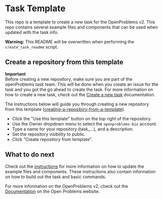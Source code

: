 # Task Template

This repo is a template to create a new task for the OpenProblems v2. This repo contains several example files and components that can be used when updated with the task info.

**Warning:** This README will be overwritten when performing the `create_task_readme` script.

## Create a repository from this template

**Important**  
Before creating a new repository, make sure you are part of the openProblems task team. This will be done when you create an issue for the task and you got the go ahead to create the task. For more information on how to create a new task, check out the [Create a new task](https://openproblems.bio/documentation/create_task/) documentation.

The instructions below will guide you through creating a new repository from this template ([creating-a-repository-from-a-template](https://docs.github.com/en/repositories/creating-and-managing-repositories/creating-a-repository-from-a-template#creating-a-repository-from-a-template)).


* Click the "Use this template" button on the top right of the repository.
* Use the Owner dropdown menu to select the `openproblems-bio` account.
* Type a name for your repository (task_...), and a description.
* Set the repository visibility to public.
* Click "Create repository from template".

## What to do next

Check out the [instructions](INSTRUCTIONS.md) for more information on how to update the example files and components. These instructions also contain information on how to build out the task and basic commands.

For more information on the OpenProblems v2, check out the [Documentation](https://openproblems.bio/documentation/) on the Open Problems website.
